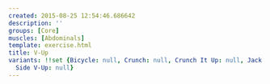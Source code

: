 ```yaml
---
created: 2015-08-25 12:54:46.686642
description: ''
groups: [Core]
muscles: [Abdominals]
template: exercise.html
title: V-Up
variants: !!set {Bicycle: null, Crunch: null, Crunch It Up: null, Jack Knife: null,
  Side V-Up: null}
---
```


